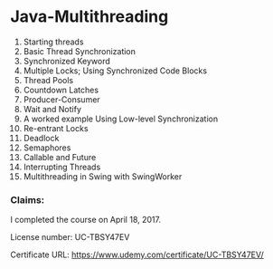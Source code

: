 # Java-Multithreading
1. Starting threads
2. Basic Thread Synchronization
3. Synchronized Keyword
4. Multiple Locks; Using Synchronized Code Blocks
5. Thread Pools
6. Countdown Latches
7. Producer-Consumer
8. Wait and Notify
9. A worked example Using Low-level Synchronization
10. Re-entrant Locks
11. Deadlock
12. Semaphores
13. Callable and Future
14. Interrupting Threads
15. Multithreading in Swing with SwingWorker

### Claims:
I completed the course on April 18, 2017.

License number: UC-TBSY47EV

Certificate URL: https://www.udemy.com/certificate/UC-TBSY47EV/
